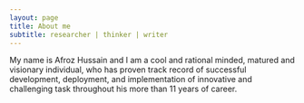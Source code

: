```yaml
---
layout: page
title: About me
subtitle: researcher | thinker | writer
---
```


My name is Afroz Hussain and I am a cool and rational minded, matured and visionary individual, who has proven track record of successful development, deployment, and implementation of innovative and challenging task throughout his more than 11 years of career.  
